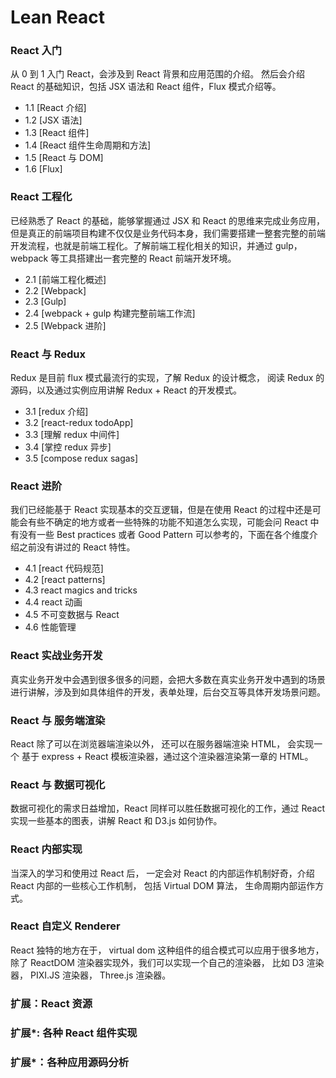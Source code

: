 
# Lean React


### React 入门

从 0 到 1 入门 React，会涉及到 React 背景和应用范围的介绍。 然后会介绍 React 的基础知识，包括 JSX 语法和 React 组件，Flux 模式介绍等。 

- 1.1 [React 介绍]
- 1.2 [JSX 语法]
- 1.3 [React 组件]
- 1.4 [React 组件生命周期和方法]
- 1.5 [React 与 DOM]
- 1.6 [Flux]

### React 工程化 

已经熟悉了 React 的基础，能够掌握通过 JSX 和 React 的思维来完成业务应用，但是真正的前端项目构建不仅仅是业务代码本身，我们需要搭建一整套完整的前端开发流程，也就是前端工程化。了解前端工程化相关的知识，并通过 gulp，webpack 等工具搭建出一套完整的 React 前端开发环境。

- 2.1 [前端工程化概述]
- 2.2 [Webpack]
- 2.3 [Gulp]
- 2.4 [webpack + gulp 构建完整前端工作流]
- 2.5 [Webpack 进阶]

### React 与 Redux

Redux 是目前 flux 模式最流行的实现，了解 Redux 的设计概念， 阅读 Redux 的源码，以及通过实例应用讲解 Redux + React 的开发模式。

- 3.1 [redux 介绍]
- 3.2 [react-redux todoApp]
- 3.3 [理解 redux 中间件]
- 3.4 [掌控 redux 异步]
- 3.5 [compose redux sagas]


### React 进阶

我们已经能基于 React 实现基本的交互逻辑，但是在使用 React 的过程中还是可能会有些不确定的地方或者一些特殊的功能不知道怎么实现，可能会问 React 中有没有一些 Best practices 或者 Good Pattern 可以参考的，下面在各个维度介绍之前没有讲过的 React 特性。

- 4.1 [react 代码规范]
- 4.2 [react patterns]
- 4.3 react magics and tricks
- 4.4 react 动画
- 4.5 不可变数据与 React  
- 4.6 性能管理

### React 实战业务开发 

真实业务开发中会遇到很多很多的问题，会把大多数在真实业务开发中遇到的场景进行讲解，涉及到如具体组件的开发，表单处理，后台交互等具体开发场景问题。

### React 与 服务端渲染

React 除了可以在浏览器端渲染以外， 还可以在服务器端渲染 HTML， 会实现一个 基于 express + React 模板渲染器，通过这个渲染器渲染第一章的 HTML。

### React 与 数据可视化

数据可视化的需求日益增加，React 同样可以胜任数据可视化的工作，通过 React 实现一些基本的图表，讲解 React 和 D3.js 如何协作。

### React 内部实现

当深入的学习和使用过 React 后， 一定会对 React 的内部运作机制好奇，介绍 React 内部的一些核心工作机制， 包括 Virtual DOM 算法， 生命周期内部运作方式。 

### React 自定义 Renderer

React 独特的地方在于， virtual dom 这种组件的组合模式可以应用于很多地方， 除了 ReactDOM 渲染器实现外，我们可以实现一个自己的渲染器， 比如 D3 渲染器， PIXI.JS 渲染器， Three.js 渲染器。

### 扩展：React 资源
### 扩展*: 各种 React 组件实现
### 扩展*：各种应用源码分析

